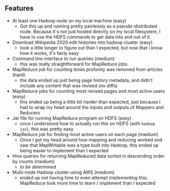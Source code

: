 ## Features

- At least one Hadoop node on my local machine (easy)
  - Got this up and running pretty painlessly as a pseudo-distributed node. Because it's not just hosted directly on my local filesystem, I have to use the HDFS commands to get data into and out of it.
- Download Wikipedia 2020 edit histories into hadoop cluster (easy)
  - took a little longer to figure out than I expected, but now that I know how it works, it's fairly easy
- Command line interface to run queries (medium)
  - this was really straightforward for MapReduce jobs
- MapReduce job for counting times profonity was removed from articles (hard)
  - the data ended up just being page history metadata, and didn't include any content that was revised (no diffs)
- MapReduce jobs for counting most revised pages and most active users (easy)
  - this ended up being a little bit harder than expected, just because I had to wrap my head around the inputs and outputs of Mappers and Reducers
- Jar file for running MapReduce program on HDFS (easy)
  - once I understood how to actually run this on HDFS (with `hadoop jar`), this was pretty easy
- MapReduce job for finding most active users on each page (medium)
  - Once I got my head around how mapping and reducing worked and saw that MapWritable was a type built into Hadoop, this ended up being easier to implement than I expected
- Hive queries for returning MapReduced data sorted in descending order by counts (medium)
  - *to be determined*
- Multi-node Hadoop cluster using AWS (medium)
  - ended up not having time to even attempt implementing this; MapReduce took more time to learn / implement than I expected